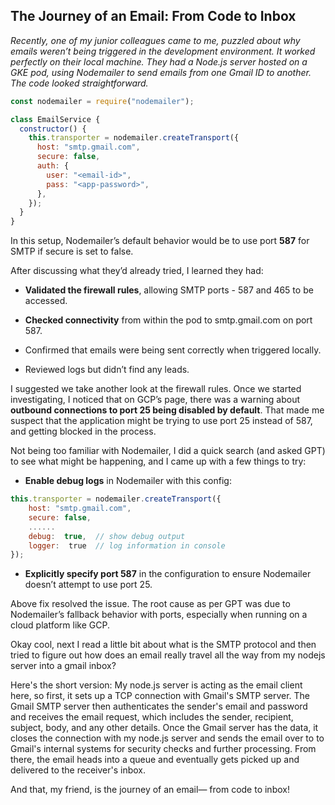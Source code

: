 ## The Journey of an Email: From Code to Inbox

  

_Recently, one of my junior colleagues came to me, puzzled about why emails weren’t being triggered in the development environment. It worked perfectly on their local machine. They had a Node.js server hosted on a GKE pod, using Nodemailer to send emails from one Gmail ID to another. The code looked straightforward._

```javascript
const nodemailer = require("nodemailer");

class EmailService {
  constructor() {
    this.transporter = nodemailer.createTransport({
      host: "smtp.gmail.com",
      secure: false,
      auth: {
        user: "<email-id>",
        pass: "<app-password>",
      },
    });
  }
}
```
  
In this setup, Nodemailer’s default behavior would be to use port **587** for SMTP if secure is set to false.


After discussing what they’d already tried, I learned they had:
- **Validated the firewall rules**, allowing SMTP ports - 587 and 465 to be accessed.

- **Checked connectivity** from within the pod to smtp.gmail.com on port 587.

- Confirmed that emails were being sent correctly when triggered locally.

- Reviewed logs but didn’t find any leads.


I suggested we take another look at the firewall rules. Once we started investigating, I noticed that on GCP’s page, there was a warning about **outbound connections to port 25 being disabled by default**. That made me suspect that the application might be trying to use port 25 instead of 587, and getting blocked in the process.

  
Not being too familiar with Nodemailer, I did a quick search (and asked GPT) to see what might be happening, and I came up with a few things to try:

- **Enable debug logs** in Nodemailer with this config:

```javascript
this.transporter = nodemailer.createTransport({
    host: "smtp.gmail.com",
    secure: false,
    ......
    debug:  true,  // show debug output
    logger:  true  // log information in console
});
```

  
- **Explicitly specify port 587** in the configuration to ensure Nodemailer doesn’t attempt to use port 25.

  
Above fix resolved the issue. The root cause as per GPT was due to Nodemailer’s fallback behavior with ports, especially when running on a cloud platform like GCP. 

Okay cool, next I read a little bit about what is the SMTP protocol and then tried to figure out how does an email really travel all the way from my nodejs server into a gmail inbox?

Here's the short version: My node.js server is acting as the email client here, so first, it sets up a TCP connection with Gmail's SMTP server. The Gmail SMTP server then authenticates the sender's email and password and receives the email request, which includes the sender, recipient, subject, body, and any other details. Once the Gmail server has the data, it closes the connection with my node.js server and sends the email over to to Gmail's internal systems for security checks and further processing. From there, the email heads into a queue and eventually gets picked up and delivered to the receiver's inbox. 

And that, my friend, is the journey of an email— from code to inbox!

